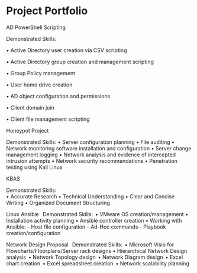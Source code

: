 # Project Portfolio
AD PowerShell Scripting

Demonstrated Skills: 

•	Active Directory user creation via CSV scripting 

•	Active Directory group creation and management scripting 

•	Group Policy management 

•	User home drive creation 

•	AD object configuration and permissions 

•	Client domain join 

•	Client file management scripting 


Honeypot Project

Demonstrated Skills: 
•	Server configuration planning 
•	File auditing 
•	Network monitoring software installation and configuration 
•	Server change management logging 
•	Network analysis and evidence of intercepted intrusion attempts 
•	Network security recommendations 
•	Penetration testing using Kali Linux 


KBAS

Demonstrated Skills:   
•	Accurate Research 
•	Technical Understanding 
•	Clear and Concise Writing 
•	Organized Document Structuring 


Linux Ansible
  
Demonstrated Skills:  
•	VMware OS creation/management 
•	Installation activity planning 
•	Ansible controller creation 
•	Working with Ansible: 
              - Host file configuration 
              - Ad-Hoc commands 
              - Playbook creation/configuration 


Network Design Proposal
  
Demonstrated Skills:  
•	Microsoft Visio for Flowcharts/Floorplans/Server rack designs
•	Hierarchical Network Design analysis  
•	Network Topology design  
•	Network Diagram design  
•	Excel chart creation  
•	Excel spreadsheet creation  
•	Network scalability planning  

